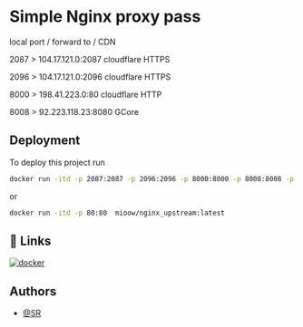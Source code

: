 # Simple Nginx proxy pass


local port   /   forward to                      /       CDN

2087          >   104.17.121.0:2087             cloudflare      HTTPS

2096          >   104.17.121.0:2096             cloudflare      HTTPS

8000          >   198.41.223.0:80                  cloudflare      HTTP

8008          >   92.223.118.23:8080           GCore 
## Deployment

To deploy this project run

```bash
docker run -itd -p 2087:2087 -p 2096:2096 -p 8000:8000 -p 8008:8008 -p 80:80  mioow/nginx_upstream:latest
```
or
```bash
docker run -itd -p 80:80  mioow/nginx_upstream:latest
```
## 🔗 Links
[![docker](https://cdn.icon-icons.com/icons2/2530/PNG/512/dockerhub_button_icon_151899.png)](https://hub.docker.com/r/salarmg/nginx_upstream)


## Authors

- [@SR](https://github.com/0x187)


